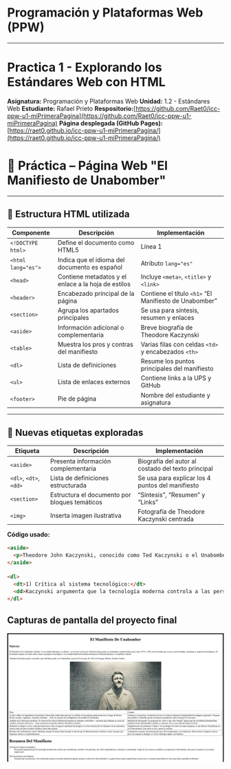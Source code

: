 # Programación y Plataformas Web  (PPW)
---
# Practica 1 - Explorando los Estándares Web con HTML

**Asignatura:** Programación y Plataformas Web
**Unidad:** 1.2 - Estándares Web
**Estudiante:** Rafael Prieto
**Respositorio:**[https://github.com/Raet0/icc-ppw-u1-miPrimeraPagina](https://github.com/Raet0/icc-ppw-u1-miPrimeraPagina)
**Página desplegada (GitHub Pages):**[https://raet0.github.io/icc-ppw-u1-miPrimeraPagina/](https://raet0.github.io/icc-ppw-u1-miPrimeraPagina/)

# 📘 Práctica – Página Web "El Manifiesto de Unabomber"

---

## 🧱 Estructura HTML utilizada

| Componente | Descripción | Implementación |
|-------------|--------------|----------------|
| `<!DOCTYPE html>` | Define el documento como HTML5 | Línea 1 |
| `<html lang="es">` | Indica que el idioma del documento es español | Atributo `lang="es"` |
| `<head>` | Contiene metadatos y el enlace a la hoja de estilos | Incluye `<meta>`, `<title>` y `<link>` |
| `<header>` | Encabezado principal de la página | Contiene el título `<h1>` “El Manifiesto de Unabomber” |
| `<section>` | Agrupa los apartados principales | Se usa para síntesis, resumen y enlaces |
| `<aside>` | Información adicional o complementaria | Breve biografía de Theodore Kaczynski |
| `<table>` | Muestra los pros y contras del manifiesto | Varias filas con celdas `<td>` y encabezados `<th>` |
| `<dl>` | Lista de definiciones | Resume los puntos principales del manifiesto |
| `<ul>` | Lista de enlaces externos | Contiene links a la UPS y GitHub |
| `<footer>` | Pie de página | Nombre del estudiante y asignatura |

---

## 🧩 Nuevas etiquetas exploradas

| Etiqueta | Descripción | Implementación |
|-----------|--------------|----------------|
| `<aside>` | Presenta información complementaria | Biografía del autor al costado del texto principal |
| `<dl>`, `<dt>`, `<dd>` | Lista de definiciones estructurada | Se usa para explicar los 4 puntos del manifiesto |
| `<section>` | Estructura el documento por bloques temáticos | “Síntesis”, “Resumen” y “Links” |
| `<img>` | Inserta imagen ilustrativa | Fotografía de Theodore Kaczynski centrada |

**Código usado:**
```html
<aside>
  <p>Theodore John Kaczynski, conocido como Ted Kaczynski o el Unabomber, nació el 22 de mayo de 1942 en Chicago.</p>
</aside>

<dl>
  <dt>1) Crítica al sistema tecnológico:</dt>
  <dd>Kaczynski argumenta que la tecnología moderna controla a las personas.</dd>
</dl>
```

## Capturas de pantalla del proyecto final

![captura](<images/captura-primer-trabajo.png>)